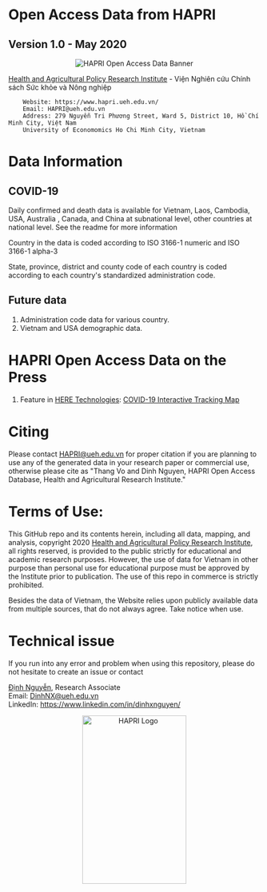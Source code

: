 # Open Access Data from HAPRI
## Version 1.0 - May 2020

<p align="center">
   <img src="https://static.wixstatic.com/media/742178_c317772c976e4134a1ca1f068bba3c46~mv2.png" alt="HAPRI Open Access Data Banner"/>
</p>

[Health and Agricultural Policy Research Institute](https://www.hapri.ueh.edu.vn/) - Viện Nghiên cứu Chính sách Sức khỏe và Nông nghiệp

        Website: https://www.hapri.ueh.edu.vn/
        Email: HAPRI@ueh.edu.vn
        Address: 279 Nguyễn Tri Phương Street, Ward 5, District 10, Hồ Chí Minh City, Việt Nam
        University of Economomics Ho Chi Minh City, Vietnam

# Data Information

## COVID-19
Daily confirmed and death data is available for Vietnam, Laos, Cambodia, USA, Australia , Canada, and China at subnational level, other countries at national level. See the readme for more information

Country in the data is coded according to ISO 3166-1 numeric and ISO 3166-1 alpha-3

State, province, district and county code of each country is coded according to each country's standardized administration code.

## Future data
1. Administration code data for various country.
2. Vietnam and USA demographic data.

# HAPRI Open Access Data on the Press
1. Feature in [HERE Technologies](https://www.here.com/): [COVID-19 Interactive Tracking Map](https://app.developer.here.com/coronavirus/)


# Citing
Please contact <HAPRI@ueh.edu.vn> for proper citation if you are planning to use any of the generated data in your research paper or commercial use, otherwise please cite as "Thang Vo and Dinh Nguyen, HAPRI Open Access Database, Health and Agricultural Research Institute."

# Terms of Use:

This GitHub repo and its contents herein, including all data, mapping, and analysis, copyright 2020 [Health and Agricultural Policy Research Institute](https://www.hapri.ueh.edu.vn/), all rights reserved, is provided to the public strictly for educational and academic research purposes. However, the use of data for Vietnam in other purpose than personal use for educational purpose must be approved by the Institute prior to publication. The use of this repo in commerce is strictly prohibited.

Besides the data of Vietnam, the Website relies upon publicly available data from multiple sources, that do not always agree. Take notice when use.

# Technical issue

If you run into any error and problem when using this repository, please do not hesitate to create an issue or contact

[Định Nguyễn](https://www.hapri.ueh.edu.vn/People/Dinh-X-Nguyen), Research Associate \
Email: <DinhNX@ueh.edu.vn> \
LinkedIn: https://www.linkedin.com/in/dinhxnguyen/


<p align="center">
   <img src="https://static.wixstatic.com/media/742178_c1375cf8dde04d6c95b87b0112b85a59~mv2.png" alt="HAPRI Logo" width="207.25px" height="337.75px"/>
</p>
